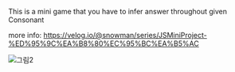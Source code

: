 This is a mini game that you have to infer answer throughout given Consonant

more info:
https://velog.io/@snowman/series/JSMiniProject-%ED%95%9C%EA%B8%80%EC%95%BC%EA%B5%AC


![그림2](https://user-images.githubusercontent.com/72291472/125779436-26680ced-e0f7-4515-ab19-d39eec7c2d9c.png)
